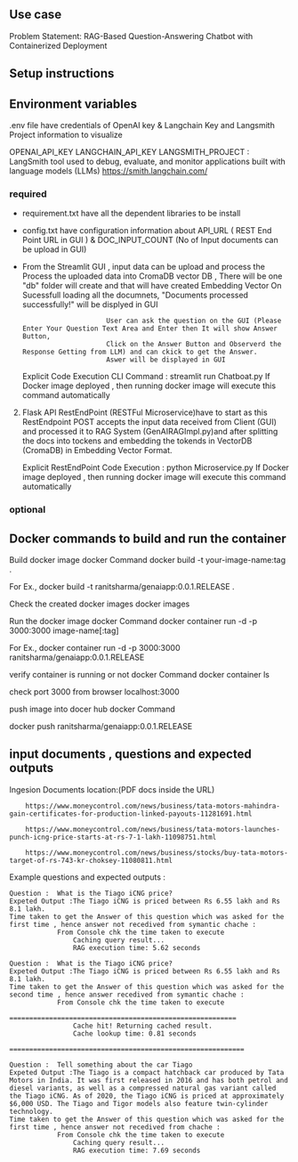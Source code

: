 ## Use case

Problem Statement: RAG-Based Question-Answering Chatbot with Containerized Deployment

## Setup instructions
	

## Environment variables

.env file have credentials of OpenAI key & Langchain Key and Langsmith Project information to visualize 

OPENAI_API_KEY
LANGCHAIN_API_KEY
LANGSMITH_PROJECT : LangSmith tool used to debug, evaluate, and monitor applications built with language models (LLMs)
                    https://smith.langchain.com/
					

### required
 - requirement.txt have all the dependent libraries to be install 
 - config.txt have configuration information about API_URL ( REST End Point URL in GUI ) & DOC_INPUT_COUNT (No of Input documents can be upload in GUI)
 - From the Streamlit GUI , input data can be upload and process the Process the uploaded data into CromaDB vector DB , 
                            There will be one "db" folder will create and that will have created Embedding Vector 
							On Sucessfull loading all the documnets, "Documents processed successfully!" will be displyed in GUI		
							
							User can ask the question on the GUI (Please Enter Your Question Text Area and Enter then It will show Answer Button,
							Click on the Answer Button and Observerd the Response Getting from LLM) and can ckick to get the Answer. 
							Aswer will be displayed in GUI
							
   Explicit Code Execution CLI Command : streamlit run Chatboat.py
   If Docker image deployed , then running docker image will execute this command automatically
   
 2. Flask API RestEndPoint (RESTFul Microservice)have to start as this RestEndpoint POST accepts the input data received from Client (GUI) and processed 
    it to RAG System (GenAIRAGImpl.py)and after splitting the docs into tockens and embedding the tokends in VectorDB (CromaDB) in Embedding Vector Format.
	
	Explicit RestEndPoint Code Execution : python Microservice.py
	If Docker image deployed , then running docker image will execute this command automatically
	
 
 
### optional


## Docker commands to build and run the container

Build docker image docker Command
docker build -t your-image-name:tag .

For Ex.,   docker build -t ranitsharma/genaiapp:0.0.1.RELEASE .

Check the created docker images
docker images


Run the docker image docker Command
docker container run -d -p 3000:3000 image-name[:tag] 

For Ex., docker container run -d -p 3000:3000 ranitsharma/genaiapp:0.0.1.RELEASE 


verify container is running or not docker Command
docker container ls


check port 3000 from browser 
localhost:3000


push image into docer hub docker Command

docker push ranitsharma/genaiapp:0.0.1.RELEASE 



## input documents , questions and expected outputs

Ingesion Documents location:(PDF docs inside the URL) 

		https://www.moneycontrol.com/news/business/tata-motors-mahindra-gain-certificates-for-production-linked-payouts-11281691.html
  
		https://www.moneycontrol.com/news/business/tata-motors-launches-punch-icng-price-starts-at-rs-7-1-lakh-11098751.html
  
		https://www.moneycontrol.com/news/business/stocks/buy-tata-motors-target-of-rs-743-kr-choksey-11080811.html
 

Example questions and expected outputs :

	Question :  What is the Tiago iCNG price?
	Expeted Output :The Tiago iCNG is priced between Rs 6.55 lakh and Rs 8.1 lakh.
	Time taken to get the Answer of this question which was asked for the first time , hence answer not recedived from symantic chache : 
				From Console chk the time taken to execute 
					Caching query result...
					RAG execution time: 5.62 seconds
	
	Question :  What is the Tiago iCNG price?
	Expeted Output :The Tiago iCNG is priced between Rs 6.55 lakh and Rs 8.1 lakh.
	Time taken to get the Answer of this question which was asked for the second time , hence answer recedived from symantic chache :
				From Console chk the time taken to execute 
					=========================================================
					Cache hit! Returning cached result.
					Cache lookup time: 0.81 seconds
					===========================================================
	
	Question :  Tell something about the car Tiago
	Expeted Output :The Tiago is a compact hatchback car produced by Tata Motors in India. It was first released in 2016 and has both petrol and diesel variants, as well as a compressed natural gas variant called the Tiago iCNG. As of 2020, the Tiago iCNG is priced at approximately $6,000 USD. The Tiago and Tigor models also feature twin-cylinder technology.
	Time taken to get the Answer of this question which was asked for the first time , hence answer not recedived from chache : 
				From Console chk the time taken to execute 
					Caching query result...
					RAG execution time: 7.69 seconds

	
